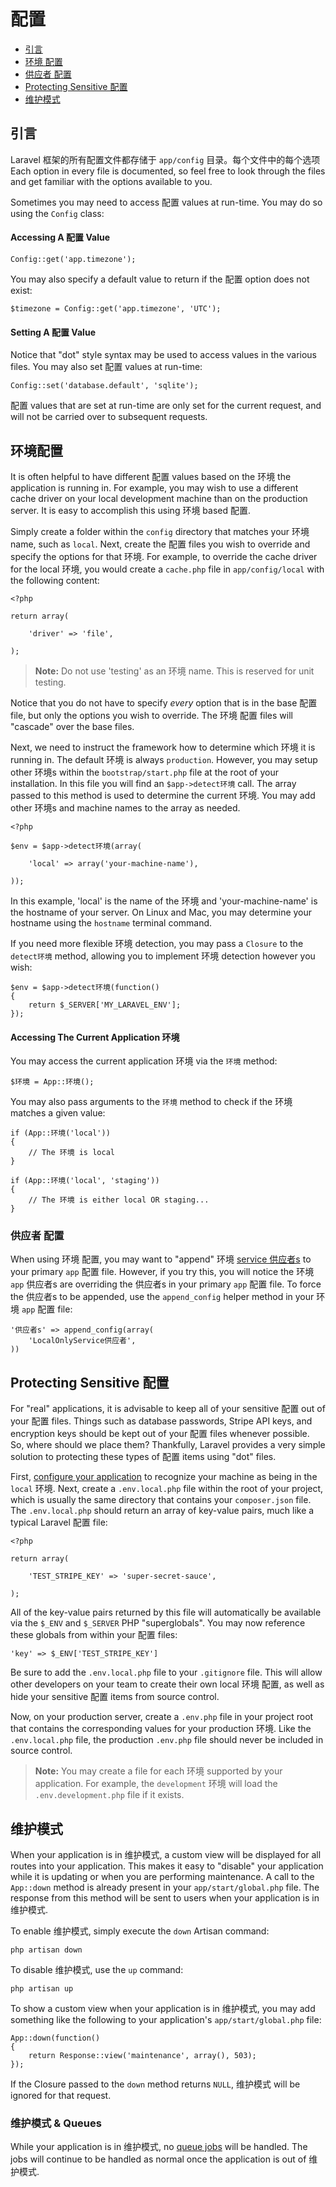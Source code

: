 # 配置

- [引言](#introduction)
- [环境 配置](#environment-configuration)
- [供应者 配置](#provider-configuration)
- [Protecting Sensitive 配置](#protecting-sensitive-configuration)
- [维护模式](#maintenance-mode)

<a name="introduction"></a>
## 引言

Laravel 框架的所有配置文件都存储于 `app/config` 目录。每个文件中的每个选项Each option in every file is documented, so feel free to look through the files and get familiar with the options available to you.

Sometimes you may need to access 配置 values at run-time. You may do so using the `Config` class:

#### Accessing A 配置 Value

	Config::get('app.timezone');

You may also specify a default value to return if the 配置 option does not exist:

	$timezone = Config::get('app.timezone', 'UTC');

#### Setting A 配置 Value

Notice that "dot" style syntax may be used to access values in the various files. You may also set 配置 values at run-time:

	Config::set('database.default', 'sqlite');

配置 values that are set at run-time are only set for the current request, and will not be carried over to subsequent requests.

<a name="environment-configuration"></a>
## 环境配置

It is often helpful to have different 配置 values based on the 环境 the application is running in. For example, you may wish to use a different cache driver on your local development machine than on the production server. It is easy to accomplish this using 环境 based 配置.

Simply create a folder within the `config` directory that matches your 环境 name, such as `local`. Next, create the 配置 files you wish to override and specify the options for that 环境. For example, to override the cache driver for the local 环境, you would create a `cache.php` file in `app/config/local` with the following content:

	<?php

	return array(

		'driver' => 'file',

	);

> **Note:** Do not use 'testing' as an 环境 name. This is reserved for unit testing.

Notice that you do not have to specify _every_ option that is in the base 配置 file, but only the options you wish to override. The 环境 配置 files will "cascade" over the base files.

Next, we need to instruct the framework how to determine which 环境 it is running in. The default 环境 is always `production`. However, you may setup other 环境s within the `bootstrap/start.php` file at the root of your installation. In this file you will find an `$app->detect环境` call. The array passed to this method is used to determine the current 环境. You may add other 环境s and machine names to the array as needed.

    <?php

    $env = $app->detect环境(array(

        'local' => array('your-machine-name'),

    ));

In this example, 'local' is the name of the 环境 and 'your-machine-name' is the hostname of your server. On Linux and Mac, you may determine your hostname using the `hostname` terminal command.

If you need more flexible 环境 detection, you may pass a `Closure` to the `detect环境` method, allowing you to implement 环境 detection however you wish:

	$env = $app->detect环境(function()
	{
		return $_SERVER['MY_LARAVEL_ENV'];
	});

#### Accessing The Current Application 环境

You may access the current application 环境 via the `环境` method:

	$环境 = App::环境();

You may also pass arguments to the `环境` method to check if the 环境 matches a given value:

	if (App::环境('local'))
	{
		// The 环境 is local
	}

	if (App::环境('local', 'staging'))
	{
		// The 环境 is either local OR staging...
	}

<a name="provider-configuration"></a>
### 供应者 配置

When using 环境 配置, you may want to "append" 环境 [service 供应者s](/docs/ioc#service-供应者s) to your primary `app` 配置 file. However, if you try this, you will notice the 环境 `app` 供应者s are overriding the 供应者s in your primary `app` 配置 file. To force the 供应者s to be appended, use the `append_config` helper method in your 环境 `app` 配置 file:

	'供应者s' => append_config(array(
		'LocalOnlyService供应者',
	))

<a name="protecting-sensitive-configuration"></a>
## Protecting Sensitive 配置

For "real" applications, it is advisable to keep all of your sensitive 配置 out of your 配置 files. Things such as database passwords, Stripe API keys, and encryption keys should be kept out of your 配置 files whenever possible. So, where should we place them? Thankfully, Laravel provides a very simple solution to protecting these types of 配置 items using "dot" files.

First, [configure your application](/docs/配置#环境-配置) to recognize your machine as being in the `local` 环境. Next, create a `.env.local.php` file within the root of your project, which is usually the same directory that contains your `composer.json` file. The `.env.local.php` should return an array of key-value pairs, much like a typical Laravel 配置 file:

	<?php

	return array(

		'TEST_STRIPE_KEY' => 'super-secret-sauce',

	);

All of the key-value pairs returned by this file will automatically be available via the `$_ENV` and `$_SERVER` PHP "superglobals". You may now reference these globals from within your 配置 files:

	'key' => $_ENV['TEST_STRIPE_KEY']

Be sure to add the `.env.local.php` file to your `.gitignore` file. This will allow other developers on your team to create their own local 环境 配置, as well as hide your sensitive 配置 items from source control.

Now, on your production server, create a `.env.php` file in your project root that contains the corresponding values for your production 环境. Like the `.env.local.php` file, the production `.env.php` file should never be included in source control.

> **Note:** You may create a file for each 环境 supported by your application. For example, the `development` 环境 will load the `.env.development.php` file if it exists.

<a name="maintenance-mode"></a>
## 维护模式

When your application is in 维护模式, a custom view will be displayed for all routes into your application. This makes it easy to "disable" your application while it is updating or when you are performing maintenance. A call to the `App::down` method is already present in your `app/start/global.php` file. The response from this method will be sent to users when your application is in 维护模式.

To enable 维护模式, simply execute the `down` Artisan command:

	php artisan down

To disable 维护模式, use the `up` command:

	php artisan up

To show a custom view when your application is in 维护模式, you may add something like the following to your application's `app/start/global.php` file:

	App::down(function()
	{
		return Response::view('maintenance', array(), 503);
	});

If the Closure passed to the `down` method returns `NULL`, 维护模式 will be ignored for that request.

### 维护模式 & Queues

While your application is in 维护模式, no [queue jobs](/docs/queues) will be handled. The jobs will continue to be handled as normal once the application is out of 维护模式.
